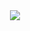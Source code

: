 <div align=center>
  <img src="https://img.shields.io/badge/Python-2E64FE?style=flat-square&logo=Python&logoColor=white%22/%3E 
  <img src="https://img.shields.io/badge/HTML5-FF4000?style=flat-square&logo=HTML5&logoColor=white%22/%3E 
  <img src="https://img.shields.io/badge/CSS3-FF8000?style=flat-square&logo=CSS3&logoColor=white%22/%3E
  <img src="https://img.shields.io/badge/Django-FFE400?style=flat-square&logo=Django&logoColor=white%22%3E
</div>
